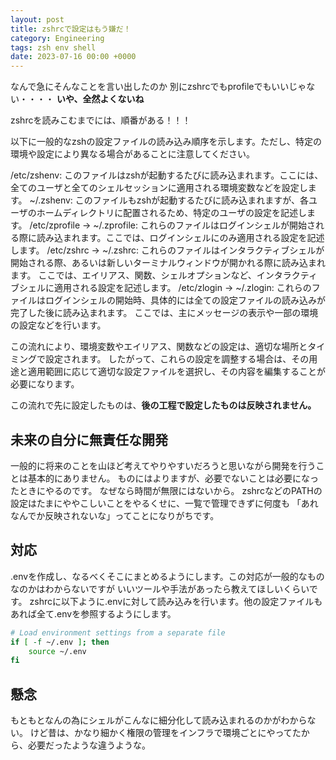 ```yaml
---
layout: post
title: zshrcで設定はもう嫌だ！
category: Engineering
tags: zsh env shell
date: 2023-07-16 00:00 +0000
---
```


なんで急にそんなことを言い出したのか
別にzshrcでもprofileでもいいじゃない・・・・
**いや、全然よくないね**

zshrcを読みこむまでには、順番がある！！！

以下に一般的なzshの設定ファイルの読み込み順序を示します。ただし、特定の環境や設定により異なる場合があることに注意してください。

/etc/zshenv: このファイルはzshが起動するたびに読み込まれます。ここには、全てのユーザと全てのシェルセッションに適用される環境変数などを設定します。
~/.zshenv: このファイルもzshが起動するたびに読み込まれますが、各ユーザのホームディレクトリに配置されるため、特定のユーザの設定を記述します。
/etc/zprofile -> ~/.zprofile: これらのファイルはログインシェルが開始される際に読み込まれます。ここでは、ログインシェルにのみ適用される設定を記述します。
/etc/zshrc -> ~/.zshrc: これらのファイルはインタラクティブシェルが開始される際、あるいは新しいターミナルウィンドウが開かれる際に読み込まれます。
ここでは、エイリアス、関数、シェルオプションなど、インタラクティブシェルに適用される設定を記述します。
/etc/zlogin -> ~/.zlogin: これらのファイルはログインシェルの開始時、具体的には全ての設定ファイルの読み込みが完了した後に読み込まれます。
ここでは、主にメッセージの表示や一部の環境の設定などを行います。

この流れにより、環境変数やエイリアス、関数などの設定は、適切な場所とタイミングで設定されます。
したがって、これらの設定を調整する場合は、その用途と適用範囲に応じて適切な設定ファイルを選択し、その内容を編集することが必要になります。

この流れで先に設定したものは、**後の工程で設定したものは反映されません。**

## 未来の自分に無責任な開発

一般的に将来のことを山ほど考えてやりやすいだろうと思いながら開発を行うことは基本的にありません。
ものにはよりますが、必要でないことは必要になったときにやるのです。
なぜなら時間が無限にはないから。
zshrcなどのPATHの設定はたまにややこしいことをやるくせに、一覧で管理できずに何度も
「あれなんでか反映されないな」ってことになりがちです。

## 対応

.envを作成し、なるべくそこにまとめるようにします。この対応が一般的なものなのかはわからないですが
いいツールや手法があったら教えてほしいくらいです。
zshrcに以下ように.envに対して読み込みを行います。他の設定ファイルもあれば全て.envを参照するようにします。

```zsh
# Load environment settings from a separate file
if [ -f ~/.env ]; then
    source ~/.env
fi
```

## 懸念

もともとなんの為にシェルがこんなに細分化して読み込まれるのかがわからない。
けど昔は、かなり細かく権限の管理をインフラで環境ごとにやってたから、必要だったような違うような。
